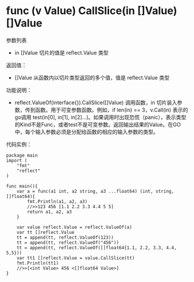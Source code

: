 # func (v Value) CallSlice(in []Value) []Value

参数列表

- in []Value 切片的值是 reflect.Value 类型

返回值：

- []Value 从函数内以切片类型返回的多个值，值是 reflect.Value 类型
		
功能说明：

- reflect.ValueOf(interface{}).CallSlice([]Value)  调用函数，in 切片装入参数，传到函数。用于可变参数函数。例如，if len(in) == 3，v.Call(in) 表示的go调用 test(in[0], in[1], in[2]...)。如果调用时出现恐慌（panic），表示类型的Kind不是Func，或者test不是可变参数。返回输出结果的Value。在GO中，每个输入参数必须是分配给函数的相应的输入参数的类型。

代码实例：
	
	package main
	import (
	    "fmt"
	    "reflect"
	)
	
	func main(){
		var a = func(a1 int, a2 string, a3 ...float64) (int, string, []float64){
			fmt.Println(a1, a2, a3)
			//>>123 456 [1.1 2.2 3.3 4.4 5 5]
			return a1, a2, a3
		}
		
		var value reflect.Value = reflect.ValueOf(a)
		var tt []reflect.Value
		tt = append(tt, reflect.ValueOf(123))
		tt = append(tt, reflect.ValueOf("456"))
		tt = append(tt, reflect.ValueOf([]float64{1.1, 2.2, 3.3, 4.4, 5,5}))
		var tt1 []reflect.Value = value.CallSlice(tt)
		fmt.Println(tt1)
		//>>[<int Value> 456 <[]float64 Value>]
	}

